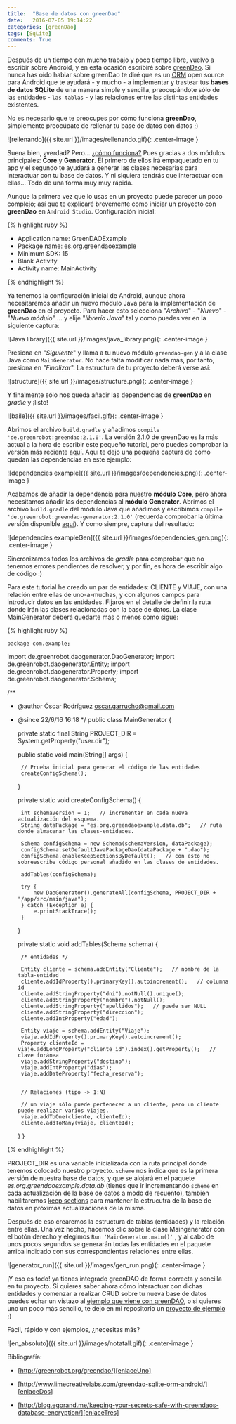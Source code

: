 ```yaml
---
title:  "Base de datos con greenDao"
date:   2016-07-05 19:14:22
categories: [greenDao]
tags: [SqLite]
comments: True
---
```

Después de un tiempo con mucho trabajo y poco tiempo libre, vuelvo a escribir sobre Android, y en esta ocasión escribiré sobre [greenDao][greenDao]. Si nunca has oído hablar sobre greenDao te diré que es un [ORM][ORMe] open source para Android que te ayudará - y mucho - a implementar y trastear tus **bases de datos SQLite** de una manera simple y sencilla, preocupándote sólo de las entidades - `las tablas` - y las relaciones entre las distintas entidades existentes. 

No es necesario que te preocupes por cómo funciona **greenDao**, simplemente preocúpate de rellenar tu base de datos con datos ;)

![rellenando]({{ site.url }}/images/rellenando.gif){: .center-image }

Suena bien, ¿verdad? Pero... [¿cómo funciona?][features] Pues gracias a dos módulos principales: **Core** y **Generator**. El primero de ellos irá empaquetado en tu app y el segundo te ayudará a generar las clases necesarias para interactuar con tu base de datos. Y ni siquiera tendrás que interactuar con ellas... Todo de una forma muy muy rápida.

Aunque la primera vez que lo usas en un proyecto puede parecer un poco complejo; así que te explicaré brevemente como iniciar un proyecto con **greenDao** en `Android Studio`. Configuración inicial:


{% highlight ruby %}
    
* Application name: GreenDAOExample
* Package name: es.org.greendaoexample
* Minimum SDK: 15
* Blank Activity
* Activity name: MainActivity

{% endhighlight %}



Ya tenemos la configuración inicial de Android, aunque ahora necesitaremos añadir un nuevo módulo Java para la implementación de **greenDao** en el proyecto. Para hacer esto selecciona "*Archivo*" - "*Nuevo*" - "*Nuevo módulo*" ... y elije "*librería Java*" tal y como puedes ver en la siguiente captura:

![Java library]({{ site.url }}/images/java_library.png){: .center-image }

Presiona en "*Siguiente*" y llama a tu nuevo módulo `greendao-gen` y a la clase Java como `MainGenerator`. No hace falta modificar nada más, por tanto, presiona en "*Finalizar*". La estructura de tu proyecto deberá verse así:

![structure]({{ site.url }}/images/structure.png){: .center-image }

Y finalmente sólo nos queda añadir las dependencias de **greenDao** en *gradle* y ¡listo!

![baile]({{ site.url }}/images/facil.gif){: .center-image }

Abrimos el archivo `build.gradle` y añadimos `compile 'de.greenrobot:greendao:2.1.0'`. La versión 2.1.0 de greenDao es la más actual a la hora de escribir este pequeño tutorial, pero puedes comprobar la versión más reciente [aquí][dependencias]. Aquí te dejo una pequeña captura de como quedan las dependencias en este ejemplo:

![dependencies example]({{ site.url }}/images/dependencies.png){: .center-image }

Acabamos de añadir la dependencia para nuestro **módulo Core**, pero ahora necesitamos añadir las dependencias al **módulo Generator**. Abrimos el archivo `build.gradle` del módulo Java que añadimos y escribimos `compile 'de.greenrobot:greendao-generator:2.1.0'` (recuerda comprobar la última versión disponible [aquí][genDependencias]). Y como siempre, captura del resultado:

![dependencies exampleGen]({{ site.url }}/images/dependencies_gen.png){: .center-image }

Sincronizamos todos los archivos de *gradle* para comprobar que no tenemos errores pendientes de resolver, y por fin, es hora de escribir algo de código :)

Para este tutorial he creado un par de entidades: CLIENTE y VIAJE, con una relación entre ellas de uno-a-muchas, y con algunos campos para introducir datos en las entidades. Fijaros en el detalle de definir la ruta donde irán las clases relacionadas con la base de datos.
La clase MainGenerator deberá quedarte más o menos como sigue:



{% highlight ruby %}
    
    package com.example;

import de.greenrobot.daogenerator.DaoGenerator;
import de.greenrobot.daogenerator.Entity;
import de.greenrobot.daogenerator.Property;
import de.greenrobot.daogenerator.Schema;

/**
 * @author Óscar Rodríguez <oscar.garrucho@gmail.com>
 * @since 22/6/16 16:18
 */
public class MainGenerator {

    private static final String PROJECT_DIR = System.getProperty("user.dir");

    public static void main(String[] args) {

        // Prueba inicial para generar el código de las entidades
        createConfigSchema();
    }

    private static void createConfigSchema() {

        int schemaVersion = 1;   // incrementar en cada nueva actualización del esquema.
        String dataPackage = "es.org.greendaoexample.data.db";   // ruta donde almacenar las clases-entidades.

        Schema configSchema = new Schema(schemaVersion, dataPackage);
        configSchema.setDefaultJavaPackageDao(dataPackage + ".dao");
        configSchema.enableKeepSectionsByDefault();   // con esto no sobreescribe código personal añadido en las clases de entidades.

        addTables(configSchema);

        try {
            new DaoGenerator().generateAll(configSchema, PROJECT_DIR + "/app/src/main/java");
        } catch (Exception e) {
            e.printStackTrace();
        }
    }

    private static void addTables(Schema schema) {

        /* entidades */

        Entity cliente = schema.addEntity("Cliente");   // nombre de la tabla-entidad
        cliente.addIdProperty().primaryKey().autoincrement();   // columna id
        cliente.addStringProperty("dni").notNull().unique();
        cliente.addStringProperty("nombre").notNull();
        cliente.addStringProperty("apellidos");   // puede ser NULL
        cliente.addStringProperty("direccion");
        cliente.addIntProperty("edad");

        Entity viaje = schema.addEntity("Viaje");
        viaje.addIdProperty().primaryKey().autoincrement();
        Property clienteId = viaje.addLongProperty("cliente_id").index().getProperty();   // clave foránea
        viaje.addStringProperty("destino");
        viaje.addIntProperty("dias");
        viaje.addDateProperty("fecha_reserva");


        // Relaciones (tipo -> 1:N)

        // un viaje sólo puede pertenecer a un cliente, pero un cliente puede realizar varios viajes.
        viaje.addToOne(cliente, clienteId);
        cliente.addToMany(viaje, clienteId);
    }
}


{% endhighlight %}


PROJECT_DIR es una variable inicializada con la ruta principal donde tenemos colocado nuestro proyecto. `scheme` nos indica que es la primera versión de nuestra base de datos, y que se alojará en el paquete *es.org.greendaoexample.data.db* (tienes que ir incrementando `scheme` en cada actualización de la base de datos a modo de recuento), también habilitaremos [keep sections][keepSections] para mantener la estrucutra de la base de datos en próximas actualizaciones de la misma.

Después de eso crearemos la estructura de tablas (entidades) y la relación entre ellas. Una vez hecho, hacemos clic sobre la clase Maingenerator con el botón derecho y elegimos `Run 'MainGenerator.main()'` , y al cabo de unos pocos segundos se generarán todas las entidades en el paquete arriba indicado con sus correspondientes relaciones entre ellas.

![generator_run]({{ site.url }}/images/gen_run.png){: .center-image }

¡Y eso es todo! ya tienes integrado greenDAO de forma correcta y sencilla en tu proyecto. Si quieres saber ahora cómo interactuar con dichas entidades y comenzar a realizar CRUD sobre tu nueva base de datos puedes echar un vistazo al [ejemplo que viene con greenDAO][daoExample], o si quieres uno un poco más sencillo, te dejo en mi repositorio un [proyecto de ejemplo][enlaceCodeRepo] ;)

Fácil, rápido y con ejemplos, ¿necesitas más?

![en_absoluto]({{ site.url }}/images/notatall.gif){: .center-image }




Bibliografía:

- [http://greenrobot.org/greendao/][enlaceUno]

- [http://www.limecreativelabs.com/greendao-sqlite-orm-android/][enlaceDos]

- [http://blog.egorand.me/keeping-your-secrets-safe-with-greendaos-database-encryption/][enlaceTres]


[enlaceUno]: http://greenrobot.org/greendao
[enlaceDos]: http://www.limecreativelabs.com/greendao-sqlite-orm-android
[enlaceTres]: http://blog.egorand.me/keeping-your-secrets-safe-with-greendaos-database-encryption
[enlaceCodeRepo]: https://github.com/oskarko/GreenDAOExample
[greenDao]: https://github.com/greenrobot/greenDAO
[ORM]: https://en.wikipedia.org/wiki/Object-relational_mapping
[ORMe]: https://es.wikipedia.org/wiki/Mapeo_objeto-relacional
[features]: http://greenrobot.org/greendao/features/
[dependencias]: http://search.maven.org/#search%7Cga%7C1%7Cg%3A%22de.greenrobot%22%20AND%20a%3A%22greendao%22
[genDependencias]: http://search.maven.org/#search%7Cga%7C1%7Cg%3A%22de.greenrobot%22%20AND%20a%3A%22greendao-generator%22
[keepSections]: http://greenrobot.org/tag/keep-sections/
[daoExample]: https://github.com/greenrobot/greenDAO/tree/master/DaoExample